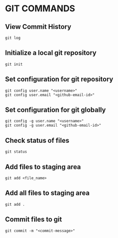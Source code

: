# GIT COMMANDS

## View Commit History

```
git log
```

## Initialize a local git repository

```
git init
```

## Set configuration for git repository

```
git config user.name "<username>"
git config user.email "<github-email-id>"
```

## Set configuration for git globally

```
git config -g user.name "<username>"
git config -g user.email "<github-email-id>"
```

## Check status of files

```
git status
```

## Add files to staging area

```
git add <file_name>
```

## Add all files to staging area

```
git add .
```

## Commit files to git

```
git commit -m "<commit-message>"
```
